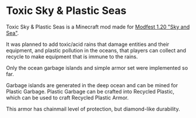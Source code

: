 # Toxic Sky & Plastic Seas

Toxic Sky & Plastic Seas is a Minecraft mod made for [Modfest 1.20 "Sky and Sea"](https://modfest.net/1.20).

It was planned to add toxic/acid rains that damage entities and their equipment, and plastic pollution in the oceans,
that players can collect and recycle to make equipment that is immune to the rains.

Only the ocean garbage islands and simple armor set were implemented so far.

Garbage islands are generated in the deep ocean and can be mined for Plastic Garbage. 
Plastic Garbage can be crafted into Recycled Plastic, which can be used to craft Recycled Plastic Armor.

This armor has chainmail level of protection, but diamond-like durability.

